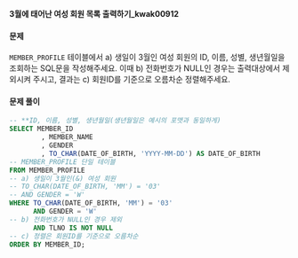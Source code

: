 **3월에 태어난 여성 회원 목록 출력하기_kwak00912**

<h4> 문제  </h4> 


<p><code>MEMBER_PROFILE</code> 테이블에서 a) 생일이 3월인 여성 회원의 ID, 이름, 성별, 생년월일을 조회하는 SQL문을 작성해주세요. 이때 b) 전화번호가 NULL인 경우는 출력대상에서 제외시켜 주시고, 결과는 c) 회원ID를 기준으로 오름차순 정렬해주세요. </p>

<h4> 문제 풀이  </h4> 


```sql
-- **ID, 이름, 성별, 생년월일(생년월일은 예시의 포맷과 동일하게)
SELECT MEMBER_ID
        , MEMBER_NAME
        , GENDER
        , TO_CHAR(DATE_OF_BIRTH, 'YYYY-MM-DD') AS DATE_OF_BIRTH
-- MEMBER_PROFILE 단일 테이블
FROM MEMBER_PROFILE
-- a) 생일이 3월인(&) 여성 회원 
-- TO_CHAR(DATE_OF_BIRTH, 'MM') = '03'
-- AND GENDER = 'W'
WHERE TO_CHAR(DATE_OF_BIRTH, 'MM') = '03'
      AND GENDER = 'W'
-- b) 전화번호가 NULL인 경우 제외
      AND TLNO IS NOT NULL
-- c) 정렬은 회원ID를 기준으로 오름차순
ORDER BY MEMBER_ID;
```

